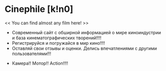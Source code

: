   # Сinephile [k!n0]
<< You can find almost any film here! >>

- Современный сайт с обширной информацией о мире киноиндустрии и база кинематографических творений!!!!
- Регистрируйся и погружайся в мир кино!!!!
- Оставляй свои отзывы и оценки. Делись впечатлениями с другими пользователями!!!

* Камера!! Мотор!! Action!!!!
